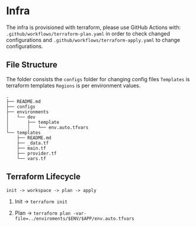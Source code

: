 # Infra

The infra is provisioned with terraform, please use GitHub Actions with:
`.github/workflows/terraform-plan.yaml` in order to check changed configurations
and `.github/workflows/terraform-apply.yaml` to change configurations.

## File Structure

The folder consists the `configs` folder for changing config files
`Templates` is terraform templates
`Regions` is per environment values.

```text
.
├── README.md
├── configs
├── environments
│   └── dev
│       ├── template
│       │   └── env.auto.tfvars
└── templates
    ├── README.md
    ├── _data.tf
    ├── main.tf
    ├── provider.tf
    └── vars.tf
```

## Terraform Lifecycle

`init -> workspace -> plan -> apply`

1. Init -> `terraform init`

3. Plan -> `terraform plan -var-file=../enviroments/$ENV/$APP/env.auto.tfvars`
